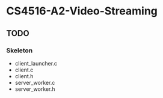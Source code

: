 # CS4516-A2-Video-Streaming

## TODO

### Skeleton
- client_launcher.c
- client.c
- client.h
- server_worker.c
- server_worker.h

### 